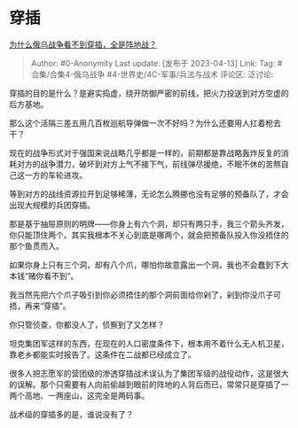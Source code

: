 # 穿插
[为什么俄乌战争看不到穿插，全是阵地战？](https://www.zhihu.com/question/589856409/answer/2981120328)

> Author: #0-Anonymity
> Last update: [发布于 2023-04-13]
> Link:
> Tag: #合集/合集4-俄乌战争 #4-世界史/4C-军事/兵法与战术
> 评论区:
> 泛讨论:

穿插的目的是什么？是避实捣虚，绕开防御严密的前线，把火力投送到对方空虚的后方基地。

那么这个活隔三差五用几百枚巡航导弹做一次不好吗？为什么还要用人扛着枪去干？

现在的战争形式对于强国来说战略几乎都是一样的，前期都是靠战略轰炸反复的消耗对方的战争潜力，破坏到对方上气不接下气，前线弹尽援绝，不眠不休的苦熬自己这一方的车轮进攻。

等到对方的战线资源拉开到足够稀薄，无论怎么腾挪也没有足够的预备队了，才会出现大规模的兵团穿插。

那是基于抽屉原则的明牌——你身上有六个洞，却只有两只手，我三个箭头齐发，你只能顶住两个。其实我根本不关心到底是哪两个，就会把预备队投入你没捂住的那个鱼贯而入。

如果你身上只有三个洞，却有八个爪，哪怕你故意露出一个洞，我也不会蠢到下大本钱“赌你看不到”。

我当然先把六个爪子吸引到你必须捂住的那个洞前面给你剁了，剁到你没爪子可捂，再来“穿插”。

你只管侦查，你都没人了，侦察到了又怎样？

坦克集团军这样的东西，在现在的人口密度条件下，根本用不着什么无人机卫星，靠老乡都能实时报告了。这条件在二战都已经成立了。

很多人把志愿军的营团级的渗透穿插战术误认为了集团军级的战役动作，这是很大的误解。那个只需要有人向前偷越到眼前的阵地的人背后而已，常常只是穿插了一两个高地、一两座山，这完全是两码事。

战术级的穿插多的是，谁说没有了？
